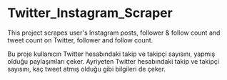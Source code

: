 # Twitter_Instagram_Scraper

This project scrapes user's Instagram posts, follower & follow count and tweet count on Twitter, follower and follow count.

Bu proje kullanıcın Twitter hesabındaki takip ve takipçi sayısını, yapmış olduğu paylaşımları çeker. Ayriyeten Twitter hesabındaki takip ve takipçi sayısını, kaç tweet atmış olduğu gibi bilgileri de çeker.
